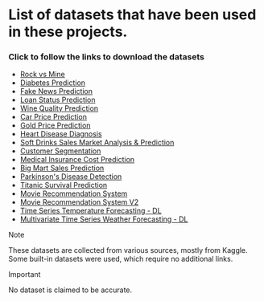 # List of datasets that have been used in these projects.

### Click to follow the links to download the datasets

- [Rock vs Mine](https://drive.google.com/file/d/12jHI9TzuCxQyOjdLnJmsT-LTWZ0PEKI5/view?usp=sharing)
- [Diabetes Prediction](https://drive.google.com/file/d/1V3w1SuRmYbURCdhSRPdFkAdPdeezR_X0/view?usp=sharing)
- [Fake News Prediction](https://drive.google.com/file/d/1ps_nI73hxCcuGwkaK8dO4V3tRGcJj5_6/view?usp=sharing)
- [Loan Status Prediction](https://drive.google.com/file/d/1kcfjnS-7PRcI0Q4B4-06m8YBM_j9I8X-/view?uspsharing)
- [Wine Quality Prediction](https://drive.google.com/file/d/1Y6_siTnjHoBGG6BhSIf7GpCkSLEZ6IHL/view?usp=sharing)
- [Car Price Prediction](https://drive.google.com/file/d/130mqLrDJV-Q3-xgxUhAHGxZLse5jcv-e/view?usp=sharing)
- [Gold Price Prediction](https://drive.google.com/file/d/1ADPTsWGvbHcAr-av35ZpCpl_N8zMSjh3/view?usp=sharing)
- [Heart Disease Diagnosis](https://drive.google.com/file/d/19vxKBYDoOgZjVtz7UZaQn0fxoXF6UBDj/view?usp=sharing)
- [Soft Drinks Sales Market Analysis & Prediction](https://drive.google.com/file/d/1FnX3nwHGqeHTiOAQ4UNDX4_yp1jRyjAh/view?usp=sharing)
- [Customer Segmentation](https://drive.google.com/file/d/17APzqEl4kAlsoA8tvLUD9axW2sWLsxc9/view?usp=sharing)
- [Medical Insurance Cost Prediction](https://drive.google.com/file/d/1hKbUxWqKkr3WKcHHX5NAjR1RehExOpCl/view?usp=sharing)
- [Big Mart Sales Prediction](https://drive.google.com/drive/folders/1xH5aIwgRMSBUfMrhLTqKPLXSMl4YHO8N?usp=sharing)
- [Parkinson's Disease Detection](https://drive.google.com/file/d/1KmEb29xxd_R3TakxUNQARAaoiM5dgZ4Y/view?usp=sharing)
- [Titanic Survival Prediction](https://drive.google.com/file/d/1_HzYbbDQ7wZPp6oF8PY4tkbQsH4uyf43/view?usp=sharing)
- [Movie Recommendation System](https://drive.google.com/file/d/10Sl7Eil46X4ugk1FI270PFzIyViNCDtx/view?usp=sharing)
- [Movie Recommendation System V2](https://drive.google.com/drive/folders/1Nx35Nb-jRrPBnkZ4xvXrRv4tVtwO3coA?usp=sharing)
- [Time Series Temperature Forecasting - DL](https://drive.google.com/file/d/1qP5J62YlQi6975lEQeZnkwxa_D9nNS-d/view?usp=sharing)
- [Multivariate Time Series Weather Forecasting - DL](https://drive.google.com/file/d/1qP5J62YlQi6975lEQeZnkwxa_D9nNS-d/view?usp=sharing)

> [!NOTE]
> These datasets are collected from various sources, mostly from Kaggle. Some built-in datasets were used, which require no additional links.

> [!IMPORTANT]
> No dataset is claimed to be accurate.

